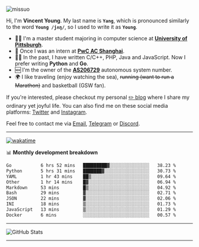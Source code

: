 <p align="left"> <img src="https://komarev.com/ghpvc/?username=missuo&label=Profile%20views&color=0e75b6&style=flat" alt="missuo" /> </p>


Hi, I'm **Vincent Young**. My last name is **`Yang`**, which is pronounced similarly to the word **`Young /jʌŋ/`**, so I used to write it as **`Young`**. 

-  👨‍🎓 I'm a master student majoring in computer science at [**University of Pittsburgh**](https://www.pitt.edu).
-  💼 Once I was an intern at **[PwC AC Shanghai](https://www.linkedin.com/company/pwc-ac-shanghai/)**.
-  👨‍💻 In the past, I have written C/C++, PHP, Java and JavaScript. Now I prefer writing **Python** and **Go**.
-  🆕 I'm the owner of the **[AS206729](https://bgp.tools/AS206729)** autonomous system number.
-  🌍 I like traveling (enjoy watching the sea), ~~running (want to run a Marathon)~~ and basketball (GSW fan).

If you're interested, please checkout my personal [✏️ blog](https://missuo.me/) where I share my ordinary yet joyful life. You can also find me on these social media platforms: [Twitter](https://twitter.com/m1ssuo) and [Instagram](https://www.instagram.com/m1ssuo).

Feel free to contact me via <a href="mailto:i@yyt.moe">Email</a>, [Telegram](https://t.me/missuo) or [Discord](https://discordapp.com/users/missuo#7448).

-------

[![wakatime](https://wakatime.com/badge/user/c13cd961-40ca-417a-afb6-1f9ea8ac295c.svg)](https://wakatime.com/@missuo)

📊 **Monthly development breakdown**
<!--START_SECTION:waka-->

```txt
Go           6 hrs 52 mins   █████████▓░░░░░░░░░░░░░░░   38.23 %
Python       5 hrs 31 mins   ███████▓░░░░░░░░░░░░░░░░░   30.73 %
YAML         1 hr 43 mins    ██▒░░░░░░░░░░░░░░░░░░░░░░   09.64 %
Other        1 hr 14 mins    █▓░░░░░░░░░░░░░░░░░░░░░░░   06.94 %
Markdown     53 mins         █▒░░░░░░░░░░░░░░░░░░░░░░░   04.92 %
Bash         29 mins         ▓░░░░░░░░░░░░░░░░░░░░░░░░   02.71 %
JSON         22 mins         ▓░░░░░░░░░░░░░░░░░░░░░░░░   02.06 %
INI          18 mins         ▒░░░░░░░░░░░░░░░░░░░░░░░░   01.73 %
JavaScript   13 mins         ▒░░░░░░░░░░░░░░░░░░░░░░░░   01.29 %
Docker       6 mins          ░░░░░░░░░░░░░░░░░░░░░░░░░   00.57 %
```

<!--END_SECTION:waka-->

-------

![GitHub Stats](https://github-readme-stats-opal-alpha-76.vercel.app/api?username=missuo&show_icons=true&theme=transparent)

-------

